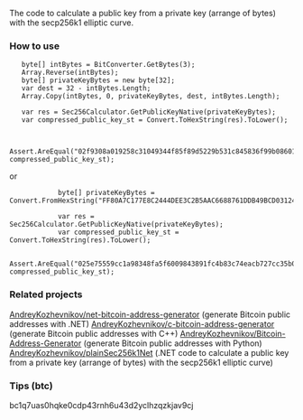 The code to calculate a public key from a private key (arrange of bytes) with the  secp256k1 elliptic curve.

### How to use

```
   byte[] intBytes = BitConverter.GetBytes(3);
   Array.Reverse(intBytes);
   byte[] privateKeyBytes = new byte[32];
   var dest = 32 - intBytes.Length;
   Array.Copy(intBytes, 0, privateKeyBytes, dest, intBytes.Length);

   var res = Sec256Calculator.GetPublicKeyNative(privateKeyBytes);
   var compressed_public_key_st = Convert.ToHexString(res).ToLower();


   Assert.AreEqual("02f9308a019258c31049344f85f89d5229b531c845836f99b08601f113bce036f9", compressed_public_key_st);
```
or
```
            byte[] privateKeyBytes = Convert.FromHexString("FF80A7C177E8C2444DEE3C2B5AAC6688761DDB49BCD03124F8B10541547C90EB");

            var res = Sec256Calculator.GetPublicKeyNative(privateKeyBytes);
            var compressed_public_key_st = Convert.ToHexString(res).ToLower();

            Assert.AreEqual("025e75559cc1a98348fa5f6009843891fc4b83c74eacb727cc35b092d99b31738e", compressed_public_key_st);

```

### Related projects

[AndreyKozhevnikov/net-bitcoin-address-generator](https://github.com/AndreyKozhevnikov/net-bitcoin-address-generator)  (generate Bitcoin public addresses with .NET)
[AndreyKozhevnikov/c-bitcoin-address-generator](https://github.com/AndreyKozhevnikov/c-bitcoin-address-generator) (generate Bitcoin public addresses with C++)
[AndreyKozhevnikov/Bitcoin-Address-Generator](https://github.com/AndreyKozhevnikov/Bitcoin-Address-Generator) (generate Bitcoin public addresses with Python)
[AndreyKozhevnikov/plainSec256k1Net](https://github.com/AndreyKozhevnikov/plainSec256k1Net) (.NET code to calculate a public key from a private key (arrange of bytes) with the  secp256k1 elliptic curve)

### Tips (btc)

bc1q7uas0hqke0cdp43rnh6u43d2yclhzqzkjav9cj

